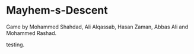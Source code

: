 # Mayhem-s-Descent
Game by Mohammed Shahdad, Ali Alqassab, Hasan Zaman, Abbas Ali and Mohammed Rashad.


testing.
